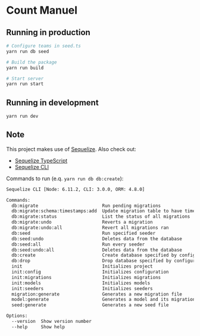 # Count Manuel

## Running in production

```bash
# Configure teams in seed.ts
yarn run db seed

# Build the package
yarn run build

# Start server
yarn run start
```

## Running in development

```bash
yarn run dev
```

## Note

This project makes use of [Sequelize](http://docs.sequelizejs.com/). Also check out:

- [Sequelize TypeScript](https://github.com/RobinBuschmann/sequelize-typescript)
- [Sequelize CLI](https://github.com/sequelize/cli)

Commands to run (e.q. `yarn run db db:create`):

```bash
Sequelize CLI [Node: 6.11.2, CLI: 3.0.0, ORM: 4.8.0]

Commands:
  db:migrate                        Run pending migrations
  db:migrate:schema:timestamps:add  Update migration table to have timestamps
  db:migrate:status                 List the status of all migrations
  db:migrate:undo                   Reverts a migration
  db:migrate:undo:all               Revert all migrations ran
  db:seed                           Run specified seeder
  db:seed:undo                      Deletes data from the database
  db:seed:all                       Run every seeder
  db:seed:undo:all                  Deletes data from the database
  db:create                         Create database specified by configuration
  db:drop                           Drop database specified by configuration
  init                              Initializes project
  init:config                       Initializes configuration
  init:migrations                   Initializes migrations
  init:models                       Initializes models
  init:seeders                      Initializes seeders
  migration:generate                Generates a new migration file       [aliases: migration:create]
  model:generate                    Generates a model and its migration  [aliases: model:create]
  seed:generate                     Generates a new seed file            [aliases: seed:create]

Options:
  --version  Show version number                                         [boolean]
  --help     Show help                                                   [boolean]
```